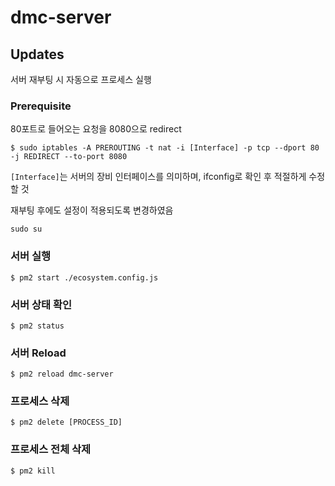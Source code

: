 # dmc-server

## Updates
서버 재부팅 시 자동으로 프로세스 실행

### Prerequisite
80포트로 들어오는 요청을 8080으로 redirect

```
$ sudo iptables -A PREROUTING -t nat -i [Interface] -p tcp --dport 80 -j REDIRECT --to-port 8080
```
`[Interface]`는 서버의 장비 인터페이스를 의미하며, ifconfig로 확인 후 적절하게 수정할 것

재부팅 후에도 설정이 적용되도록 변경하였음

```shell
sudo su
```

### 서버 실행
```shell
$ pm2 start ./ecosystem.config.js
```

### 서버 상태 확인
```shell
$ pm2 status
```

### 서버 Reload
```shell
$ pm2 reload dmc-server
```

### 프로세스 삭제
```shell
$ pm2 delete [PROCESS_ID]
```

### 프로세스 전체 삭제
```shell
$ pm2 kill
```

